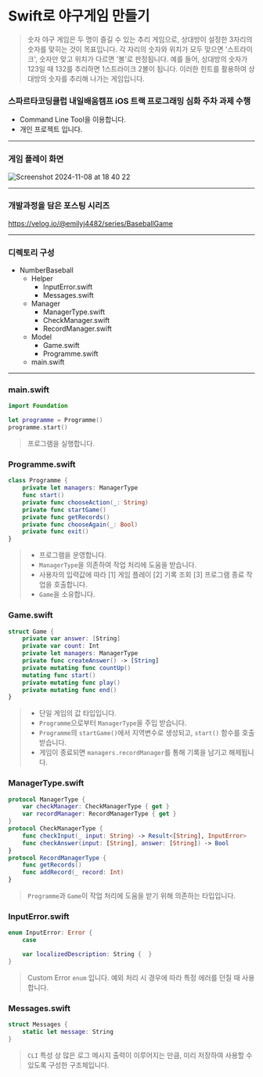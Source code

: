# Swift로 야구게임 만들기
> 숫자 야구 게임은 두 명이 즐길 수 있는 추리 게임으로, 상대방이 설정한 3자리의 숫자를 맞히는 것이 목표입니다. 각 자리의 숫자와 위치가 모두 맞으면 '스트라이크', 숫자만 맞고 위치가 다르면 '볼'로 판정됩니다. 예를 들어, 상대방의 숫자가 123일 때 132를 추리하면 1스트라이크 2볼이 됩니다. 이러한 힌트를 활용하여 상대방의 숫자를 추리해 나가는 게임입니다.
### 스파르타코딩클럽 내일배움캠프 iOS 트랙 프로그래밍 심화 주차 과제 수행
- Command Line Tool을 이용합니다.
- 개인 프로젝트 입니다.
***
### 게임 플레이 화면
![Screenshot 2024-11-08 at 18 40 22](https://github.com/user-attachments/assets/f55531b2-a365-4d63-aecd-c69e67190c2c)
***
### 개발과정을 담은 포스팅 시리즈
https://velog.io/@emilyj4482/series/BaseballGame
***
### 디렉토리 구성
- NumberBaseball
  - Helper
    - InputError.swift
    - Messages.swift
  - Manager
    - ManagerType.swift
    - CheckManager.swift
    - RecordManager.swift
  - Model
    - Game.swift
    - Programme.swift
  - main.swift
***
### main.swift
```swift
import Foundation

let programme = Programme()
programme.start()
```
> 프로그램을 실행합니다.
### Programme.swift
```swift
class Programme {
    private let managers: ManagerType
    func start()
    private func chooseAction(_: String)
    private func startGame()
    private func getRecords()
    private func chooseAgain(_: Bool)
    private func exit()
}
```
> - 프로그램을 운영합니다.
> - `ManagerType`을 의존하여 작업 처리에 도움을 받습니다.
> - 사용자의 입력값에 따라 [1] 게임 플레이 [2] 기록 조회 [3] 프로그램 종료 작업을 호출합니다.
> - `Game`을 소유합니다.
### Game.swift
```swift
struct Game {
    private var answer: [String]
    private var count: Int
    private let managers: ManagerType
    private func createAnswer() -> [String]
    private mutating func countUp()
    mutating func start()
    private mutating func play()
    private mutating func end()
}
```
> - 단일 게임의 값 타입입니다.
> - `Programme`으로부터 `ManagerType`을 주입 받습니다.
> - `Programme`의 `startGame()`에서 지역변수로 생성되고, `start()` 함수를 호출 받습니다.
> - 게임이 종료되면 `managers.recordManager`를 통해 기록을 남기고 해제됩니다.
### ManagerType.swift
```swift
protocol ManagerType {
    var checkManager: CheckManagerType { get }
    var recordManager: RecordManagerType { get }
}
protocol CheckManagerType {
    func checkInput(_ input: String) -> Result<[String], InputError>
    func checkAnswer(input: [String], answer: [String]) -> Bool
}
protocol RecordManagerType {
    func getRecords()
    func addRecord(_ record: Int)
}
```
> `Programme`과 `Game`이 작업 처리에 도움을 받기 위해 의존하는 타입입니다.
### InputError.swift
```swift
enum InputError: Error {
    case

    var localizedDescription: String {  }
}
```
> Custom Error `enum` 입니다. 예외 처리 시 경우에 따라 특정 에러를 던질 때 사용합니다.
### Messages.swift
```swift
struct Messages {
    static let message: String
}
```
> `CLI` 특성 상 많은 로그 메시지 출력이 이루어지는 만큼, 미리 저장하여 사용할 수 있도록 구성한 구조체입니다.
